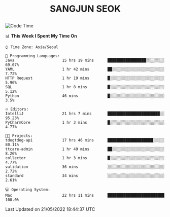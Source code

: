 <h1>
 <p align="center">
   SANGJUN SEOK
 </p>
</h1>

<!--START_SECTION:waka-->
![Code Time](http://img.shields.io/badge/Code%20Time-0%20secs-blue)

📊 **This Week I Spent My Time On** 

```text
⌚︎ Time Zone: Asia/Seoul

💬 Programming Languages: 
Java                     15 hrs 19 mins      █████████████████░░░░░░░░   69.07% 
YAML                     1 hr 42 mins        ██░░░░░░░░░░░░░░░░░░░░░░░   7.72% 
HTTP Request             1 hr 19 mins        █░░░░░░░░░░░░░░░░░░░░░░░░   5.96% 
SQL                      1 hr 8 mins         █░░░░░░░░░░░░░░░░░░░░░░░░   5.12% 
Python                   46 mins             █░░░░░░░░░░░░░░░░░░░░░░░░   3.5%

🔥 Editors: 
IntelliJ                 21 hrs 7 mins       ███████████████████████░░   95.23% 
PyCharmCore              1 hr 3 mins         █░░░░░░░░░░░░░░░░░░░░░░░░   4.77%

🐱‍💻 Projects: 
tdogtdog-api             17 hrs 46 mins      ████████████████████░░░░░   80.11% 
ttcare-admin             1 hr 49 mins        ██░░░░░░░░░░░░░░░░░░░░░░░   8.26% 
collector                1 hr 3 mins         █░░░░░░░░░░░░░░░░░░░░░░░░   4.77% 
validation               36 mins             ░░░░░░░░░░░░░░░░░░░░░░░░░   2.72% 
standard                 34 mins             ░░░░░░░░░░░░░░░░░░░░░░░░░   2.61%

💻 Operating System: 
Mac                      22 hrs 11 mins      █████████████████████████   100.0%

```


 Last Updated on 21/05/2022 18:44:37 UTC
<!--END_SECTION:waka-->
